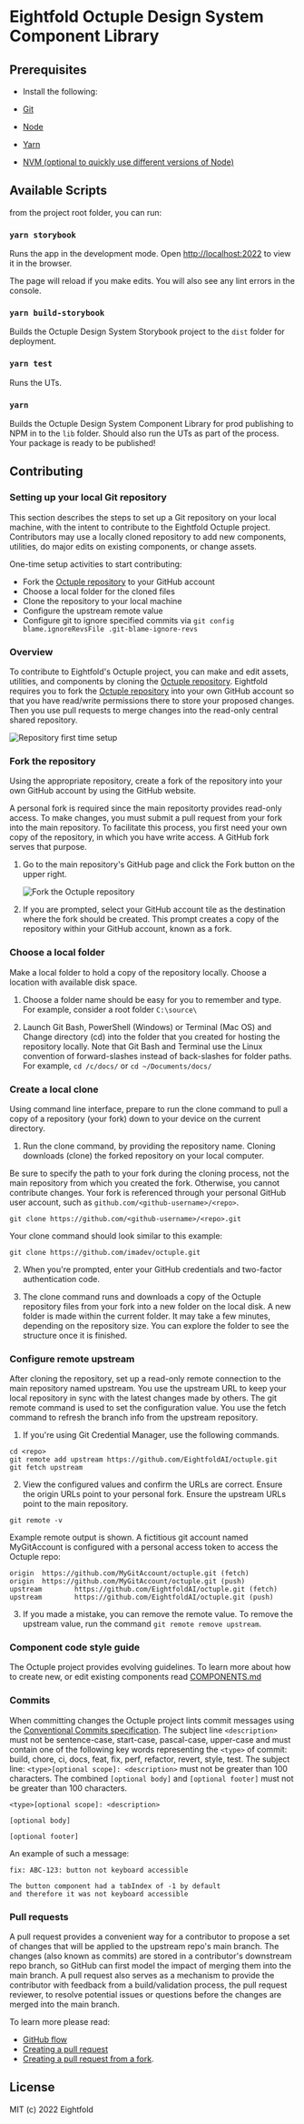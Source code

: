 # Eightfold Octuple Design System Component Library

## Prerequisites

- Install the following:

- [Git](https://git-scm.com/)
- [Node](https://nodejs.org/en/download/)
- [Yarn](https://yarnpkg.com/getting-started/install)
- [NVM (optional to quickly use different versions of Node)](https://github.com/nvm-sh/nvm)

## Available Scripts

from the project root folder, you can run:

### `yarn storybook`

Runs the app in the development mode.
Open [http://localhost:2022](http://localhost:2022) to view it in the browser.

The page will reload if you make edits.
You will also see any lint errors in the console.

### `yarn build-storybook`

Builds the Octuple Design System Storybook project to the `dist` folder for deployment.

### `yarn test`

Runs the UTs.

### `yarn`

Builds the Octuple Design System Component Library for prod publishing to NPM in to the `lib` folder.
Should also run the UTs as part of the process.
Your package is ready to be published!

## Contributing

### Setting up your local Git repository

This section describes the steps to set up a Git repository on your local machine, with the intent to contribute to the Eightfold Octuple project. Contributors may use a locally cloned repository to add new components, utilities, do major edits on existing components, or change assets.

One-time setup activities to start contributing:

- Fork the [Octuple repository](https://github.com/EightfoldAI/octuple) to your GitHub account
- Choose a local folder for the cloned files
- Clone the repository to your local machine
- Configure the upstream remote value
- Configure git to ignore specified commits via `git config blame.ignoreRevsFile .git-blame-ignore-revs`

### Overview

To contribute to Eightfold's Octuple project, you can make and edit assets, utilities, and components by cloning the [Octuple repository](https://github.com/EightfoldAI/octuple). Eightfold requires you to fork the [Octuple repository](https://github.com/EightfoldAI/octuple) into your own GitHub account so that you have read/write permissions there to store your proposed changes. Then you use pull requests to merge changes into the read-only central shared repository.

![Repository first time setup](../public/assets/git-and-github-initial-setup.png)

### Fork the repository

Using the appropriate repository, create a fork of the repository into your own GitHub account by using the GitHub website.

A personal fork is required since the main repositorty provides read-only access. To make changes, you must submit a pull request from your fork into the main repository. To facilitate this process, you first need your own copy of the repository, in which you have write access. A GitHub fork serves that purpose.

1. Go to the main repository's GitHub page and click the Fork button on the upper right.

   ![Fork the Octuple repository](../public/assets/fork.png)

2. If you are prompted, select your GitHub account tile as the destination where the fork should be created. This prompt creates a copy of the repository within your GitHub account, known as a fork.

### Choose a local folder

Make a local folder to hold a copy of the repository locally. Choose a location with available disk space.

1. Choose a folder name should be easy for you to remember and type. For example, consider a root folder `C:\source\`

2. Launch Git Bash, PowerShell (Windows) or Terminal (Mac OS) and Change directory (cd) into the folder that you created for hosting the repository locally. Note that Git Bash and Terminal use the Linux convention of forward-slashes instead of back-slashes for folder paths. For example, `cd /c/docs/` or `cd ~/Documents/docs/`

### Create a local clone

Using command line interface, prepare to run the clone command to pull a copy of a repository (your fork) down to your device on the current directory.

1. Run the clone command, by providing the repository name. Cloning downloads (clone) the forked repository on your local computer.

Be sure to specify the path to your fork during the cloning process, not the main repository from which you created the fork. Otherwise, you cannot contribute changes. Your fork is referenced through your personal GitHub user account, such as `github.com/<github-username>/<repo>`.

```
git clone https://github.com/<github-username>/<repo>.git
```

Your clone command should look similar to this example:

```
git clone https://github.com/imadev/octuple.git
```

2. When you're prompted, enter your GitHub credentials and two-factor authentication code.

3. The clone command runs and downloads a copy of the Octuple repository files from your fork into a new folder on the local disk. A new folder is made within the current folder. It may take a few minutes, depending on the repository size. You can explore the folder to see the structure once it is finished.

### Configure remote upstream

After cloning the repository, set up a read-only remote connection to the main repository named upstream. You use the upstream URL to keep your local repository in sync with the latest changes made by others. The git remote command is used to set the configuration value. You use the fetch command to refresh the branch info from the upstream repository.

1. If you're using Git Credential Manager, use the following commands.

```
cd <repo>
git remote add upstream https://github.com/EightfoldAI/octuple.git
git fetch upstream
```

2. View the configured values and confirm the URLs are correct. Ensure the origin URLs point to your personal fork. Ensure the upstream URLs point to the main repository.

```
git remote -v
```

Example remote output is shown. A fictitious git account named MyGitAccount is configured with a personal access token to access the Octuple repo:

```
origin  https://github.com/MyGitAccount/octuple.git (fetch)
origin  https://github.com/MyGitAccount/octuple.git (push)
upstream        https://github.com/EightfoldAI/octuple.git (fetch)
upstream        https://github.com/EightfoldAI/octuple.git (push)
```

3. If you made a mistake, you can remove the remote value. To remove the upstream value, run the command `git remote remove upstream`.

### Component code style guide

The Octuple project provides evolving guidelines. To learn more about how to create new, or edit existing components read [COMPONENTS.md](./components/COMPONENTS.md)

### Commits

When committing changes the Octuple project lints commit messages using the [Conventional Commits specification](https://www.conventionalcommits.org/en/v1.0.0-beta.2/). The subject line `<description>` must not be sentence-case, start-case, pascal-case, upper-case and must contain one of the following key words representing the `<type>` of commit: build, chore, ci, docs, feat, fix, perf, refactor, revert, style, test. The subject line: `<type>[optional scope]: <description>` must not be greater than 100 characters. The combined `[optional body]` and `[optional footer]` must not be greater than 100 characters.

```
<type>[optional scope]: <description>

[optional body]

[optional footer]
```

An example of such a message:

```
fix: ABC-123: button not keyboard accessible

The button component had a tabIndex of -1 by default
and therefore it was not keyboard accessible
```

### Pull requests

A pull request provides a convenient way for a contributor to propose a set of changes that will be applied to the upstream repo's main branch. The changes (also known as commits) are stored in a contributor's downstream repo branch, so GitHub can first model the impact of merging them into the main branch. A pull request also serves as a mechanism to provide the contributor with feedback from a build/validation process, the pull request reviewer, to resolve potential issues or questions before the changes are merged into the main branch.

To learn more please read:

- [GitHub flow](https://docs.github.com/en/get-started/quickstart/github-flow)
- [Creating a pull request](https://docs.github.com/en/pull-requests/collaborating-with-pull-requests/proposing-changes-to-your-work-with-pull-requests/creating-a-pull-request)
- [Creating a pull request from a fork](https://docs.github.com/en/pull-requests/collaborating-with-pull-requests/proposing-changes-to-your-work-with-pull-requests/creating-a-pull-request-from-a-fork).

## License

MIT (c) 2022 Eightfold
